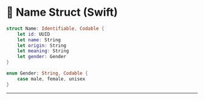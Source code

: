 # 🧩 Name Struct (Swift)

```swift
struct Name: Identifiable, Codable {
    let id: UUID
    let name: String
    let origin: String
    let meaning: String
    let gender: Gender
}

enum Gender: String, Codable {
    case male, female, unisex
}
```

---
